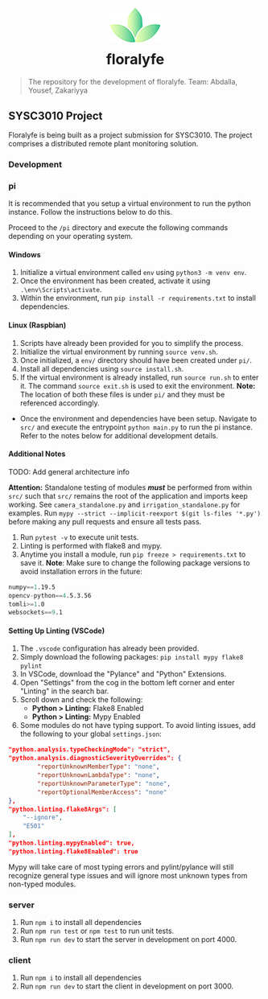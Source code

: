 <span title="floralyfe logo">
 <p align="center">
  <img width="100px" src="./assets/logo.png" alt="illumi-img">
 </p>
</span>

<h1 align="center" style="margin-top: 0px;">floralyfe</h1>

> The repository for the development of floralyfe. Team: Abdalla, Yousef, Zakariyya

## SYSC3010 Project
Floralyfe is being built as a project submission for SYSC3010. The project comprises a distributed remote plant monitoring solution.

### Development

### pi
It is recommended that you setup a virtual environment to run the python instance. Follow the instructions below to do this.

Proceed to the `/pi` directory and execute the following commands depending on your operating system.

#### Windows
1. Initialize a virtual environment called `env` using `python3 -m venv env`.
2. Once the environment has been created, activate it using `.\env\Scripts\activate`.
3. Within the environment, run `pip install -r requirements.txt` to install dependencies.

#### Linux (Raspbian)
1. Scripts have already been provided for you to simplify the process.
2. Initialize the virtual environment by running `source venv.sh`.
3. Once initialized, a `env/` directory should have been created under `pi/`.
4. Install all dependencies using `source install.sh`.
5. If the virtual environment is already installed, run `source run.sh` to enter it. The command `source exit.sh` is used to exit the environment. **Note:** The location of both these files is under `pi/` and they must be referenced accordingly.

- Once the environment and dependencies have been setup. Navigate to `src/` and execute the entrypoint `python main.py` to run the pi instance. Refer to the notes below for additional development details.

#### Additional Notes
TODO: Add general architecture info

**Attention:** Standalone testing of modules ***must*** be performed from within `src/` such that
`src/` remains the root of the application and imports keep working. See `camera_standalone.py` and `irrigation_standalone.py` for examples.
Run `mypy --strict --implicit-reexport $(git ls-files '*.py')` before making any pull requests and ensure all tests pass.

1. Run `pytest -v` to execute unit tests.
2. Linting is performed with flake8 and mypy.
3. Anytime you install a module, run `pip freeze > requirements.txt` to save it. 
**Note**: Make sure to change the following package versions to avoid installation errors in the future:
```s
numpy==1.19.5
opencv-python==4.5.3.56
tomli>=1.0
websockets==9.1
```

#### Setting Up Linting (VSCode)
1. The `.vscode` configuration has already been provided.
2. Simply download the following packages: `pip install mypy flake8 pylint`
3. In VSCode, download the "Pylance" and "Python" Extensions.
4. Open "Settings" from the cog in the bottom left corner and enter "Linting" in the search bar.
5. Scroll down and check the following:
    - **Python > Linting:** Flake8 Enabled
    - **Python > Linting:** Mypy Enabled
6. Some modules do not have typing support. To avoid linting issues, add the following to your global `settings.json`:
```json
"python.analysis.typeCheckingMode": "strict",
"python.analysis.diagnosticSeverityOverrides": {
        "reportUnknownMemberType": "none",
        "reportUnknownLambdaType": "none",
        "reportUnknownParameterType": "none",
        "reportOptionalMemberAccess": "none"
},
"python.linting.flake8Args": [
    "--ignore", 
    "E501"
],
"python.linting.mypyEnabled": true,
"python.linting.flake8Enabled": true
```
Mypy will take care of most typing errors and pylint/pylance will still recognize general type issues
and will ignore most unknown types from non-typed modules.


### server

1. Run `npm i` to install all dependencies
2. Run `npm run test` or `npm test` to run unit tests.
3. Run `npm run dev` to start the server in development on port 4000.


### client
1. Run `npm i` to install all dependencies
3. Run `npm run dev` to start the client in development on port 3000.
